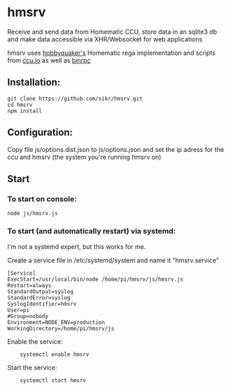 # hmsrv
Receive and send data from Homematic CCU, store data in an sqlite3 db and make data accessible via XHR/Websocket for web applications

hmsrv uses [hobbyquaker's](https://github.com/hobbyquaker) Homematic rega implementation and scripts from [ccu.io](https://github.com/hobbyquaker/ccu.io) as well as [binrpc](https://github.com/hobbyquaker/binrpc)

## Installation:

```
git clone https://github.com/sikr/hmsrv.git
cd hmsrv
npm install
```
## Configuration:

Copy file js/options.dist.json to js/options.json and set the ip adress for the ccu and hmsrv (the system you're running hmsrv on)

## Start

### To start on console:

    node js/hmsrv.js

### To start (and automatically restart) via systemd:

I'm not a systemd expert, but this works for me.

Create a service file in /etc/systemd/system and name it "hmsrv.service"
```
[Service]
ExecStart=/usr/local/bin/node /home/pi/hmsrv/js/hmsrv.js
Restart=always
StandardOutput=syslog
StandardError=syslog
SyslogIdentifier=hmsrv
User=pi
#Group=nobody
Environment=NODE_ENV=production
WorkingDirectory=/home/pi/hmsrv/js
```

Enable the service:
```
    systemctl enable hmsrv
```

Start the service:
```
    systemctl start hmsrv
```
